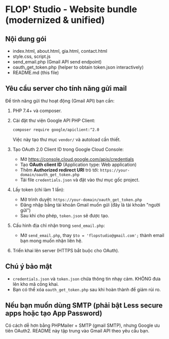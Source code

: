 
# FLOP' Studio - Website bundle (modernized & unified)

## Nội dung gói
- index.html, about.html, gia.html, contact.html
- style.css, script.js
- send_email.php (Gmail API send endpoint)
- oauth_get_token.php (helper to obtain token.json interactively)
- README.md (this file)

## Yêu cầu server cho tính năng gửi mail
Để tính năng gửi thư hoạt động (Gmail API) bạn cần:
1. PHP 7.4+ và composer.
2. Cài đặt thư viện Google API PHP Client:
   ```bash
   composer require google/apiclient:^2.0
   ```
   Việc này tạo thư mục `vendor/` và autoload cần thiết.

3. Tạo OAuth 2.0 Client ID trong Google Cloud Console:
   - Mở https://console.cloud.google.com/apis/credentials
   - Tạo **OAuth client ID** (Application type: Web application)
   - Thêm **Authorized redirect URI** trỏ tới: `https://your-domain/oauth_get_token.php`
   - Tải file `credentials.json` và đặt vào thư mục gốc project.

4. Lấy token (chỉ làm 1 lần):
   - Mở trình duyệt: `https://your-domain/oauth_get_token.php`
   - Đăng nhập bằng tài khoản Gmail muốn gửi (đây là tài khoản "người gửi")
   - Sau khi cho phép, `token.json` sẽ được tạo.

5. Cấu hình địa chỉ nhận trong `send_email.php`:
   - Mở `send_email.php`, thay `$to = 'flopstudio@gmail.com';` thành email bạn mong muốn nhận liên hệ.

6. Triển khai lên server (HTTPS bắt buộc cho OAuth).

## Chú ý bảo mật
- `credentials.json` và `token.json` chứa thông tin nhạy cảm. KHÔNG đưa lên kho mã công khai.
- Bạn có thể xóa `oauth_get_token.php` sau khi hoàn thành để giảm rủi ro.

## Nếu bạn muốn dùng SMTP (phải bật Less secure apps hoặc tạo App Password)
Có cách dễ hơn bằng PHPMailer + SMTP (gmail SMTP), nhưng Google ưu tiên OAuth2. README này tập trung vào Gmail API theo yêu cầu bạn.
